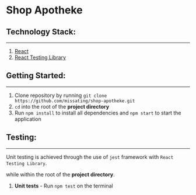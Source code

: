# Shop Apotheke

## Technology Stack:

---

1.  [React](https://reactjs.org/)
1.  [React Testing Library](https://testing-library.com/)


## Getting Started:

---

1. Clone repository by running `git clone https://github.com/missating/shop-apotheke.git`
2. `cd` into the root of the **project directory**
3. Run `npm install` to install all dependencies and `npm start` to start the application

## Testing:

---

Unit testing is achieved through the use of `jest` framework with `React Testing Library`.

while within the root of the **project directory**.

1. **Unit tests** - Run `npm test` on the terminal
